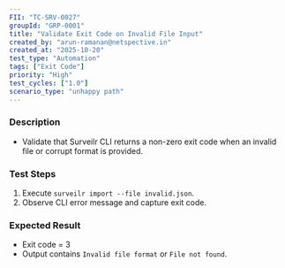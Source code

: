 ```yaml
---
FII: "TC-SRV-0027"
groupId: "GRP-0001"  
title: "Validate Exit Code on Invalid File Input"  
created_by: "arun-ramanan@netspective.in"  
created_at: "2025-10-20"  
test_type: "Automation"  
tags: ["Exit Code"]  
priority: "High"  
test_cycles: ["1.0"]  
scenario_type: "unhappy path"  
---
```


### Description

- Validate that Surveilr CLI returns a non-zero exit code when an invalid file or corrupt format is provided.

### Test Steps

1. Execute `surveilr import --file invalid.json`.  
2. Observe CLI error message and capture exit code.  

### Expected Result

- Exit code = 3  
- Output contains `Invalid file format` or `File not found`.